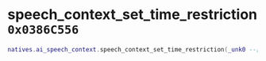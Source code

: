 # speech_context_set_time_restriction `0x0386C556`

```lua
natives.ai_speech_context.speech_context_set_time_restriction(_unk0 --[[ integer ]], _unk1 --[[ integer ]], _unk2 --[[ integer ]])
```